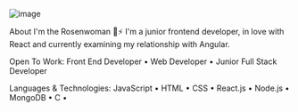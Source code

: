 ![image](https://user-images.githubusercontent.com/68274794/102081683-4ce34780-3e19-11eb-91aa-63d681d86dbb.png)

About
I'm the Rosenwoman 👋⚡
I'm a junior frontend developer, in love with React and currently examining my relationship with Angular.

Open To Work: 
Front End Developer • Web Developer • Junior Full Stack Developer 

Languages & Technologies: 
JavaScript • HTML • CSS • React.js • Node.js • MongoDB • C •


<!--
**hadarose/hadarose** is a ✨ _special_ ✨ repository because its `README.md` (this file) appears on your GitHub profile.

Here are some ideas to get you started:

- 🔭 I’m currently working on ...
- 🌱 I’m currently learning ...
- 👯 I’m looking to collaborate on ...
- 🤔 I’m looking for help with ...
- 💬 Ask me about ...
- 📫 How to reach me: ...
- 😄 Pronouns: ...
- ⚡ Fun fact: ...
-->
